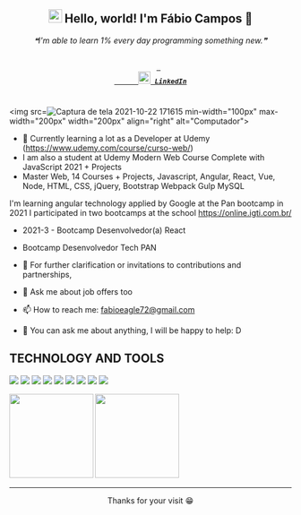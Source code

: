 <div align='center'>
<h2 align='center'> 
  <img src="https://github.com/rajput2107/rajput2107/blob/master/Assets/Earth.gif" width="24px" /> Hello, world! I'm Fábio Campos 👋
</h2>
 <p align='center'><i>❝I'm able to learn 1% every day programming something new.❞</i></p>
</div>

<h5 align="center">
  <code>
    <a target="_blank" href="https://www.linkedin.com/in/fábiocamposeagle" title="LinkedIn"> 
      <img width="22" src="https://github.com/zumrudu-anka/zumrudu-anka/blob/master/images/linkedin.svg"> LinkedIn</a>
  </code>
</h5>

<img src=![Captura de tela 2021-10-22 171615](https://user-images.githubusercontent.com/62512557/138518134-1c0ece9e-c3ba-4d17-b87c-32919088a56d.jpg) min-width="100px" max-width="200px" width="200px" align="right" alt="Computador">

- 💼 Currently learning a lot as a Developer at Udemy (https://www.udemy.com/course/curso-web/)
- I am also a student at Udemy Modern Web Course Complete with JavaScript 2021 + Projects
-  Master Web, 14 Courses + Projects, Javascript, Angular, React, Vue, Node, HTML, CSS, jQuery, Bootstrap Webpack Gulp MySQL

I'm learning angular technology applied by Google at the Pan bootcamp
in 2021 I participated in two bootcamps at the school https://online.igti.com.br/

-  2021-3 - Bootcamp Desenvolvedor(a) React
-  Bootcamp Desenvolvedor Tech PAN 

- 💌 For further clarification or invitations to contributions and partnerships,
- 💬 Ask me about job offers too
- 📫 How to reach me: fabioeagle72@gmail.com 
- 💬 You can ask me about anything, I will be happy to help: D
<!--## Sobre mim
- 💼 Atualmente aprendendo muito como Desenvolvedor na Udemy (https://www.udemy.com/course/curso-web/)
- Também sou estudante da Udemy Curso Web Moderno Completo com JavaScript 2021 + Projetos
  Domine Web, 14 Cursos + Projetos, Javascript, Angular, React, Vue, Node, HTML, CSS, jQuery, Bootstrap Webpack Gulp MySQL
 👩‍💻 Também sou estudante Full Stack pela [Labenu](https://www.labenu.com.br/) 
- 💌 Para maiores esclarecimentos ou convites para contribuições e parcerias,
- 💬 Pode me perguntar sobre qualquer coisa, ficarei feliz em ajudar :D
- -->

## TECHNOLOGY AND TOOLS
 
<img src='https://img.shields.io/badge/HTML-E34F26?style=for-the-badge&logo=html&logoColor=white' /> <img src='https://img.shields.io/badge/CSS-1572B6?style=for-the-badge&logo=css&logoColor=white' /> <img src='https://img.shields.io/badge/JavaScript-F7DF1E?style=for-the-badge&logo=javascript&logoColor=black' /> <img src='https://img.shields.io/badge/TypeScript-007ACC?style=for-the-badge&logo=typescript&logoColor=white' /> <img src='https://img.shields.io/badge/React-20232A?style=for-the-badge&logo=react&logoColor=61DAFB' /> <img src='https://img.shields.io/badge/C%23-239120?style=for-the-badge&logo=c-sharp&logoColor=white' /> <img src='https://img.shields.io/badge/Git-F05032?style=for-the-badge&logo=git&logoColor=white' /> <img src='https://img.shields.io/badge/nextJs-32d2f0?style=for-the-badge&logo=nextJs&logoColor=white' /> <img src='https://img.shields.io/badge/angular-32d2f0?style=for-the-badge&logo=angular&logoColor=red' /> 
<p align="center">
  <a href="https://github.com/fabiocamposeagle">
    <img height="150em" align="left" src="https://github-readme-stats.vercel.app/api?username=fabiocamposeagle&show_icons=true" />
    <img height="150em" align="left" src="https://github-readme-stats.vercel.app/api/top-langs/?username=fabiocamposeagle&layout=compact" />
  </a>
</p>
<br />
<br />
<br />
<br />
<br />
<br />
<br />
<br />
<br />
<hr />

<p align='center'> Thanks for your visit 😁</p>
<!--
**fabiocamposeagle/fabiocamposeagle** is a ✨ _special_ ✨ repository because its `README.md` (this file) appears on your GitHub profile.

Here are some ideas to get you started:

- 🔭 I’m currently working on ...
- 🌱 I’m currently learning ...
- 👯 I’m looking to collaborate on ...
- 🤔 I’m looking for help with ...
- 💬 Ask me about ...
- 📫 How to reach me: ...
- 😄 Pronouns: ...
- ⚡ Fun fact: ...
-->


